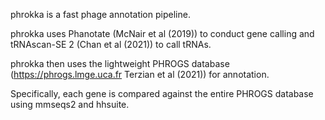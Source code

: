 phrokka is a fast phage annotation pipeline.

phrokka uses Phanotate (McNair et al (2019)) to conduct gene calling and tRNAscan-SE 2 (Chan et al (2021)) to call tRNAs.

phrokka then uses the lightweight PHROGS database (https://phrogs.lmge.uca.fr Terzian et al (2021)) for annotation.

Specifically, each gene is compared against the entire PHROGS database using mmseqs2 and hhsuite.

